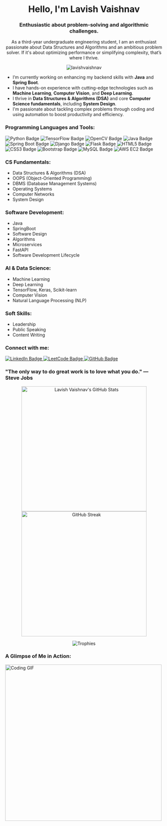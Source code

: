 <h1 align="center">Hello, I'm Lavish Vaishnav</h1>
<h3 align="center">Enthusiastic about problem-solving and algorithmic challenges.</h3>

<p align="center">
  As a third-year undergraduate engineering student, I am an enthusiast passionate about Data Structures and Algorithms and an ambitious problem solver. If it's about optimizing performance or simplifying complexity, that’s where I thrive.
</p>

<p align="center">
  <img src="https://komarev.com/ghpvc/?username=lavishvaishnav&label=Profile%20views&color=0e75b6&style=flat" alt="lavishvaishnav" />
</p>

- I’m currently working on enhancing my backend skills with **Java** and **Spring Boot**.
- I have hands-on experience with cutting-edge technologies such as **Machine Learning**, **Computer Vision**, and **Deep Learning**.
- I thrive in **Data Structures & Algorithms (DSA)** and core **Computer Science fundamentals**, including **System Design**.
- I'm passionate about tackling complex problems through coding and using automation to boost productivity and efficiency.

<h3 align="left">Programming Languages and Tools:</h3>
<p align="left">
  <img src="https://img.shields.io/badge/-Python-3776AB?logo=python&logoColor=white&style=for-the-badge" alt="Python Badge"/>
  <img src="https://img.shields.io/badge/-TensorFlow-FF6F00?logo=tensorflow&logoColor=white&style=for-the-badge" alt="TensorFlow Badge"/>
  <img src="https://img.shields.io/badge/-OpenCV-5C3EE8?logo=opencv&logoColor=white&style=for-the-badge" alt="OpenCV Badge"/>
  <img src="https://img.shields.io/badge/-Java-ED8B00?logo=java&logoColor=white&style=for-the-badge" alt="Java Badge"/>
  <img src="https://img.shields.io/badge/-Spring_Boot-6DB33F?logo=spring&logoColor=white&style=for-the-badge" alt="Spring Boot Badge"/>
  <img src="https://img.shields.io/badge/-Django-092E20?logo=django&logoColor=white&style=for-the-badge" alt="Django Badge"/>
  <img src="https://img.shields.io/badge/-Flask-000000?logo=flask&logoColor=white&style=for-the-badge" alt="Flask Badge"/>
  <img src="https://img.shields.io/badge/-HTML5-E34F26?logo=html5&logoColor=white&style=for-the-badge" alt="HTML5 Badge"/>
  <img src="https://img.shields.io/badge/-CSS3-1572B6?logo=css3&logoColor=white&style=for-the-badge" alt="CSS3 Badge"/>
  <img src="https://img.shields.io/badge/-Bootstrap-7952B3?logo=bootstrap&logoColor=white&style=for-the-badge" alt="Bootstrap Badge"/>
  <img src="https://img.shields.io/badge/-MySQL-4479A1?logo=mysql&logoColor=white&style=for-the-badge" alt="MySQL Badge"/>
  <img src="https://img.shields.io/badge/-AWS_EC2-FF9900?logo=amazon&logoColor=white&style=for-the-badge" alt="AWS EC2 Badge"/>
</p>

<h3 align="left">CS Fundamentals:</h3>
<ul>
  <li>Data Structures & Algorithms (DSA)</li>
  <li>OOPS (Object-Oriented Programming)</li>
  <li>DBMS (Database Management Systems)</li>
  <li>Operating Systems</li>
  <li>Computer Networks</li>
  <li>System Design</li>
</ul>
<h3 align="left">Software Development:</h3>
<ul>
  <li>Java</li>
  <li>SpringBoot</li>
  <li>Software Design</li>
  <li>Algorithms</li>
  <li>Microservices</li>
  <li>FastAPI</li>
  <li>Software Development Lifecycle</li>
</ul>
<h3 align="left">AI & Data Science:</h3>
<ul>
  <li>Machine Learning</li>
  <li>Deep Learning</li>
  <li>TensorFlow, Keras, Scikit-learn</li>
  <li>Computer Vision</li>
  <li>Natural Language Processing (NLP)</li>
</ul>

<h3 align="left">Soft Skills:</h3>
<ul>
  <li>Leadership</li>
  <li>Public Speaking</li>
  <li>Content Writing</li>
</ul>
<h3 align="left">Connect with me:</h3>
<p align="left">
<a href="https://linkedin.com/in/lavishvaishnav" target="_blank">
  <img src="https://img.shields.io/badge/-LinkedIn-0A66C2?style=for-the-badge&logo=linkedin&logoColor=white" alt="LinkedIn Badge"/>
</a>
<a href="https://www.leetcode.com/lavishvaishnav" target="_blank">
  <img src="https://img.shields.io/badge/-LeetCode-FFA116?style=for-the-badge&logo=leetcode&logoColor=white" alt="LeetCode Badge"/>
</a>
<a href="https://github.com/LavishVaishnav" target="_blank">
  <img src="https://img.shields.io/badge/-GitHub-181717?style=for-the-badge&logo=github&logoColor=white" alt="GitHub Badge"/>
</a>
</p>

### "The only way to do great work is to love what you do." — Steve Jobs

<p align="center">
  <img src="https://github-readme-stats.vercel.app/api?username=lavishvaishnav&show_icons=true&theme=radical" alt="Lavish Vaishnav's GitHub Stats" width="400"/>
  <img src="https://github-readme-streak-stats.herokuapp.com/?user=lavishvaishnav&theme=radical" alt="GitHub Streak" width="400"/>
</p>

<p align="center">
  <img src="https://github-profile-trophy.vercel.app/?username=lavishvaishnav&theme=onedark&row=1&column=7" alt="Trophies"/>
</p>

<h3 align="left"> A Glimpse of Me in Action:</h3>
<p align="left">
  <img src="https://media.giphy.com/media/xT9IgzoKnwFNmISR8I/giphy.gif" width="500" alt="Coding GIF"/>
</p>

